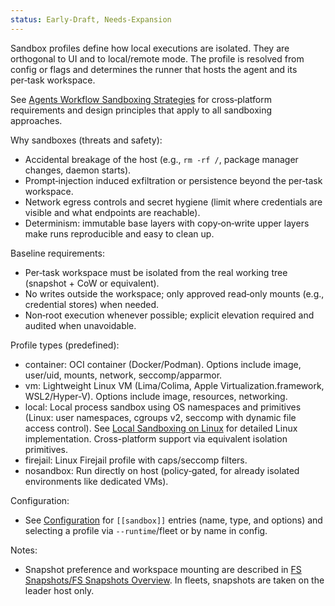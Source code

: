 ```yaml
---
status: Early-Draft, Needs-Expansion
---
```


Sandbox profiles define how local executions are isolated. They are orthogonal
to UI and to local/remote mode. The profile is resolved from config or flags
and determines the runner that hosts the agent and its per‑task workspace.

See [Agents Workflow Sandboxing
Strategies](Sanboxing/Agents%20Workflow%20Sandboxing%20Strategies.md) for
cross‑platform requirements and design principles that apply to all
sandboxing approaches.

Why sandboxes (threats and safety):

- Accidental breakage of the host (e.g., `rm -rf /`, package manager changes,
  daemon starts).
- Prompt‑injection induced exfiltration or persistence beyond the per‑task
  workspace.
- Network egress controls and secret hygiene (limit where credentials are
  visible and what endpoints are reachable).
- Determinism: immutable base layers with copy‑on‑write upper layers make
  runs reproducible and easy to clean up.

Baseline requirements:

- Per‑task workspace must be isolated from the real working tree (snapshot +
  CoW or equivalent).
- No writes outside the workspace; only approved read‑only mounts (e.g.,
  credential stores) when needed.
- Non‑root execution whenever possible; explicit elevation required and
  audited when unavoidable.

Profile types (predefined):

- container: OCI container (Docker/Podman). Options include image, user/uid,
  mounts, network, seccomp/apparmor.
- vm: Lightweight Linux VM (Lima/Colima, Apple Virtualization.framework,
  WSL2/Hyper‑V). Options include image, resources, networking.
- local: Local process sandbox using OS namespaces and primitives (Linux: user
  namespaces, cgroups v2, seccomp with dynamic file access control). See [Local
  Sandboxing on Linux](Sanboxing/Local%20Sandboxing%20on%20Linux.md) for detailed
  Linux implementation. Cross-platform support via equivalent isolation
  primitives.
- firejail: Linux Firejail profile with caps/seccomp filters.
- nosandbox: Run directly on host (policy‑gated, for already isolated
  environments like dedicated VMs).

Configuration:

- See [Configuration](Configuration.md) for `[[sandbox]]` entries (name, type,
  and options) and selecting a profile via `--runtime`/fleet or by name in config.

Notes:

- Snapshot preference and workspace mounting are described in [FS Snapshots/FS
  Snapshots Overview](FS%20Snapshots/FS%20Snapshots%20Overview.md). In fleets,
  snapshots are taken on the leader host only.
